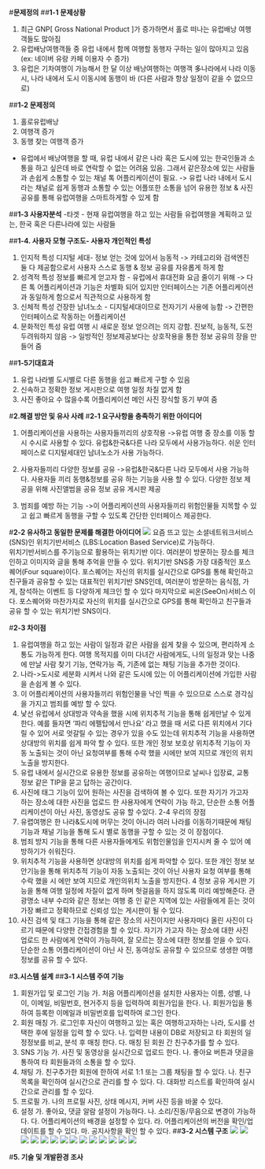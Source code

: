 #**문제정의**
##**1-1 문제상황**
  1. 최근 GNP[ Gross National Product ]가 증가하면서 홀로 떠나는 유럽배낭 여행객들도 많아짐
  2. 유럽배낭여행객들 중 유럽 내에서 함께 여행할 동행자 구하는 일이 많아지고 있음 (ex: 네이버 유랑 카페 이용자 수 증가)
  3. 유럽은 기차여행이 가능해서 한 달 이상 배낭여행하는 여행객 多나라에서 나라 이동시, 나라 내에서 도시 이동시에 동행이 바
  (다른 사람과 항상 일정이 같을 수 없으므로)

##**1-2 문제정의**
  1. 홀로유럽배낭
  2. 여행객 증가
  3. 동행 찾는 여행객 증가
  - 유럽에서  배낭여행을 할 때, 유럽 내에서 같은 나라 혹은 도시에 있는 한국인들과 소통을 하고 싶은데 바로 연락할 수 없는 어려움 있음. 
    그래서 같은장소에 있는 사람들과 손쉽게 소통할 수 있는 채널 톡 어플리케이션이 필요.
  -> 유럽 나라 내에서 도시라는 채널로 쉽게 동행과 소통할 수 있는 어플또한 소통을 넘어 유용한 정보 & 사진 공유를 통해 유럽여행을 
    스마트하게할 수 있게 함

##**1-3 사용자분석**
  -타겟 - 현재 유럽여행을 하고 있는 사람들
         유럽여행을 계획하고 있는, 한국 혹은 다른나라에 있는 사람들

##**1-4. 사용자 모형 구조도- 사용자 개인적인 특성**

  1. 인지적 특성
  디지털 세대- 정보 얻는 것에 있어서 능동적
  -> 카테고리와 검색엔진 둘 다 제공함으로서 사용자 스스로 동행 & 정보 공유를 자유롭게 하게 함
  2. 성격적 특성
  정보를 빠르게 얻고자 함 - 유럽에서 휴대전화 요금 줄이기 위해
  -> 다른 톡 어플리케이션과 기능은 차별화 되어 있지만 인터페이스는 기존 어플리케이션과 동일하게 함으로서 직관적으로 사용하게 함 
  3. 신체적 특성
  건장한 남녀노소 - 디지털세대이므로 전자기기 사용에 능함
  -> 간편한 인터페이스로 작동하는 어플리케이션
  4. 문화적인 특성
  유럽 여행 시 새로운 정보 얻으려는 의지 강함. 진보적, 능동적, 도전 두려워하지 않음
  -> 일방적인 정보제공보다는 상호작용을 통한 정보 공유의 장을 만들어 줌

##**1-5기대효과**
  1. 유럽 나라별 도시별로 다른 동행을 쉽고 빠르게 구할 수 있음
  2. 신속하고 정확한 정보 게시판으로 여행 일정 차질 없게 함
  3. 사진 좋아요 수 많을수록 어플리케이션 메인 사진 장식할 동기 부여 줌

#**2.해결 방안 및 유사 사례**
#**2-1 요구사항을 충족하기 위한 아이디어**
  1. 어플리케이션을 사용하는 사용자들끼리의 상호작용
     ->유럽 여행 중 장소를 이동 할 시 수시로 사용할 수 있다.
       유럽&한국&다른 나라 모두에서 사용가능하다.
       쉬운 인터페이스로 디지털세대인 남녀노소가 사용 가능하다.

  2. 사용자들끼리 다양한 정보를 공유
     ->유럽&한국&다른 나라 모두에서 사용 가능하다.
       사용자들 끼리 동행&정보를 공유 하는 기능을 사용 할 수 있다.
       다양한 정보 제공을 위해 사진앨범을 공유 정보 공유 게시판 제공
  3. 범죄를 예방 하는 기능
     ->이 어플리케이션의 사용자들끼리 위험인물들 지목할 수 있고 쉽고 
       빠르게 동행을 구할 수 있도록 간단한 인터페이스 제공한다.

#**2-2 유사하고 동일한 문제를 해결한 아이디어**
![](http://postfiles2.naver.net/20151211_161/junhui4546_1449804617775J5PQe_PNG/%C0%AF%BB%E7%BE%C6%C0%CC%B5%F0%BE%EE.PNG?type=w2)
  요즘 뜨고 있는 소셜네트워크서비스(SNS)인 위치기반서비스 (LBS:Location Based Service)로 가능하다.  
  위치기반서비스를 주기능으로 활용하는 위치기반 이다. 여러분이 방문하는 장소를 체크인하고 이미지와 글을 통해 추억을 만들 수 있다.
  위치기반 SNS중 가장 대중적인 포스퀘어(Four square)이다. 포스퀘어는 자신의 위치를 실시간으로 GPS를 통해 확인하고 친구들과 공유할 
  수 있는 대표적인 위치기반 SNS인데, 여러분이 방문하는 음식점, 가게, 참석하는 이벤트 등 다양하게 체크인 할 수 있다
  마지막으로 씨온(SeeOn)서비스 이다. 포스퀘어와 마찬가지로 자신의 위치를 실시간으로 GPS를 통해 확인하고 친구들과 공유 할 수 있는 
  위치기반 SNS이다.

#**2-3 차이점**
  1. 유럽여행을 하고 있는 사람이 일정과 같은 사람을 쉽게 찾을 수 있으며, 편리하게 소통도 가능하게 한다. 여행 목적지를 이미 다녀간
    사람에게도, 나의 일정과 맞는 나중에 만날 사람 찾기 기능, 연락가능
      즉, 기존에 없는 채팅 기능을 추가한 것이다.
  2. 나라->도시로 세분화 시켜서 나와 같은 도시에 있는 이 어플리케이션에 가입한 사람을 손쉽게 볼 수 있다.
  3. 이 어플리케이션의 사용자들끼리 위험인물을 낙인 찍을 수 있으므로 
     스스로 경각심을 가지고 범죄를 예방 할 수 있다.
  4. 낯선 유럽에서 상대방과 약속을 했을 시에 위치추적 기능을 통해 쉽게만날 수 있게 한다. 예를 들자면 ‘파리 에펠탑에서 만나요’
    라고 했을 때 서로 다른 위치에서 기다릴 수 있어 서로 엇갈릴 수 있는 경우가 있을 수도 있는데 위치추적 기능을 사용하면 상대방의 
    위치를 쉽게 파악 할 수 있다. 또한 개인 정보 보호상 위치추적 기능이 자동 노출되는 것이 아닌 요청여부를 통해 수락 했을 시에만 
    보여 지므로 개인의 위치 노출을 방지한다.
  5. 유럽 내에서 실시간으로 유용한 정보를 공유하는 여행이므로 날씨나 입장료, 교통 정보 같은 TIP을 묻고 답하는 공간이다.
  6. 사진에 태그 기능이 있어 원하는 사진을 검색하여 볼 수 있다. 또한 자기가 가고자 하는 장소에 대한 사진을 업로드 한 사용자에게 연락이 
    가능 하고, 단순한 소통 어플리케이션이 아닌 사진, 동영상도 공유 할 수있다.
2-4 우리의 장점
 1. 유렵여행은 한 나라&도시에 머무는 것이 아니라 여러 나라를 이동하기때문에 채팅기능과 채널 기능을 통해 도시 별로 동행을 구할 수 있는 것
   이 장점이다.
 2. 범죄 방지 기능을 통해 다른 사용자들에게도 위험인물임을 인지시켜
  줄 수 있어 예방하기가 쉬워진다.
 3. 위치추적 기능을 사용하면 상대방의 위치를 쉽게 파악할 수 있다. 또한 개인 정보 보안기능을 통해 위치추적 기능이 자동 노출되는 것이
   아닌 사용자 요청 여부를 통해 수락 했을 시 에만 보여 지므로 개인의위치 노출을 방지한다.
 4 정보 공유 게시판 기능을 통해 여행 일정에 차질이 없게 하며 헛걸음을 하지 않도록 미리 예방해준다. 관광명소 내부 수리와 같은 정보는 여행 중
  인 같은 지역에 있는 사람들에게 듣는 것이 가장 빠르고 정확하므로 신뢰성 있는 게시판이 될 수 있다. 
 5. 사진 검색 및 태그 기능을 통해 같은 장소의 사진이지만 사용자마다 올린 사진이 다르기 때문에 다양한 간접경험을 할 수 있다.
  자기가 가고자 하는 장소에 대한 사진 업로드 한 사람에게 연락이 가능하여, 잘 모르는 장소에 대한 정보를 얻을 수 있다.  단순한 소통 어플리케이션이 아닌 사
  진, 동여상도 공유할 수 있으므로 생생한 여행정보를 공유 할 수 있다.

#**3.시스템 설계**
##**3-1 시스템 주여 기능**
 1. 회원가입 및 로그인 기능 
  가. 처음 어플리케이션을 설치한 사용자는 이름, 성별, 나이, 이메일, 비밀번호, 현거주지 등을 입력하여 회원가입을 한다.
  나. 회원가입을 통하여 등록한 이메일과 비밀번호를 입력하여 로그인 한다.
 2. 회원 매칭 
  가. 로그인후 자신이 여행하고 있는 혹은 여행하고자하는 나라, 도시를 
    선택한 후에 일정을 입력 할 수 있다.
  나. 입력한 내용이 DB로 저장되고 타 회원의 일정정보를 비교, 분석 후 매칭 한다.
  다. 매칭 된 회원 간 친구추가를 할 수 있다.
 3. SNS 기능 
  가. 사진 및 동영상을 실시간으로 업로드 한다.
  나. 좋아요 버튼과 댓글을 통하여 타 회원들과의 소통을 할 수 있다.
 4. 채팅 
  가. 친구추가한 회원에 한하여 서로 1:1 또는 그룹 채팅을 할 수 있다.
  나. 친구 목록을 확인하여 실시간으로 관리를 할 수 있다.
  다. 대화방 리스트를 확인하여 실시간으로 관리를 할 수 있다.
 5. 프로필 
  가. 나의 프로필 사진, 상태 메시지, 커버 사진 등을 바꿀 수 있다.
 6. 설정
  가. 좋아요, 댓글 알람 설정이 가능하다.
  나. 소리/진동/무음으로 변경이 가능하다.
  다. 어플리케이션의 배경을 설정할 수 있다.
  라. 어플리케이션의 버전을 확인/업데이트를 할 수 있다.
  마. 공지사항을 확인 할 수 있다.
##**3-2 시스템 구조**
![](http://postfiles14.naver.net/20151211_77/junhui4546_1449804094393GGURC_PNG/%B1%B8%C1%B6%B5%B5.PNG?type=w2)
![](http://postfiles8.naver.net/20151211_55/junhui4546_1449804094514taHDa_PNG/%BB%F3%BC%BC.PNG?type=w2)
![](http://postfiles3.naver.net/20151211_98/junhui4546_1449804094617AMkLA_PNG/%BB%F3%BC%BC2.PNG?type=w2)
![](http://postfiles2.naver.net/20151211_209/junhui4546_1449804614789HhMMu_PNG/%B8%F0%B5%E21.PNG?type=w2)
![](http://postfiles4.naver.net/20151211_243/junhui4546_14498046153230bkoo_PNG/%B8%F0%B5%E22.PNG?type=w2)
![](http://postfiles11.naver.net/20151211_266/junhui4546_1449804615572wQcLK_PNG/%B8%F0%B5%E23.PNG?type=w2)
![](http://postfiles1.naver.net/20151211_192/junhui4546_14498046158329mIbt_PNG/%B8%F0%B5%E24.PNG?type=w2)
![](http://postfiles4.naver.net/20151211_291/junhui4546_1449804616050xyrGN_PNG/%B8%F0%B5%E25.PNG?type=w2)
![](http://postfiles7.naver.net/20151211_182/junhui4546_1449804616305wD8Tw_PNG/%B8%F0%B5%E26.PNG?type=w2)
![](http://postfiles4.naver.net/20151211_67/junhui4546_1449804616444QicYj_PNG/%B8%F0%B5%E27.PNG?type=w2)
![](http://postfiles10.naver.net/20151211_201/junhui4546_1449804616642yzxkx_PNG/%B8%F0%B5%E28.PNG?type=w2)
![](http://postfiles13.naver.net/20151211_252/junhui4546_1449804616801u961C_PNG/%B8%F0%B5%E29.PNG?type=w2)
![](http://postfiles2.naver.net/20151211_273/junhui4546_1449804616969zBLfP_PNG/%B8%F0%B5%E210.PNG?type=w2)
![](http://postfiles1.naver.net/20151211_192/junhui4546_1449804617204DtgWW_PNG/%B8%F0%B5%E211.PNG?type=w2)


#**5. 기술 및 개발환경 조사**


